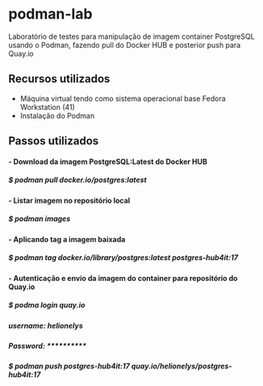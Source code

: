 # podman-lab
Laboratório de testes para manipulação de imagem container PostgreSQL usando o Podman, fazendo pull do Docker HUB e posterior push para Quay.io

## Recursos utilizados
- Máquina virtual tendo como sistema operacional base Fedora Workstation (41)
- Instalação do Podman

## Passos utilizados
#### - Download da imagem PostgreSQL:Latest do Docker HUB
##### $ podman pull docker.io/postgres:latest

#### - Listar imagem no repositório local
##### $ podman images

#### - Aplicando tag a imagem baixada
##### $ podman tag docker.io/library/postgres:latest postgres-hub4it:17

#### - Autenticação e envio da imagem do container para repositório do Quay.io
##### $ podma login quay.io 
##### username: helionelys
##### Password: **********

##### $ podman push postgres-hub4it:17 quay.io/helionelys/postgres-hub4it:17
